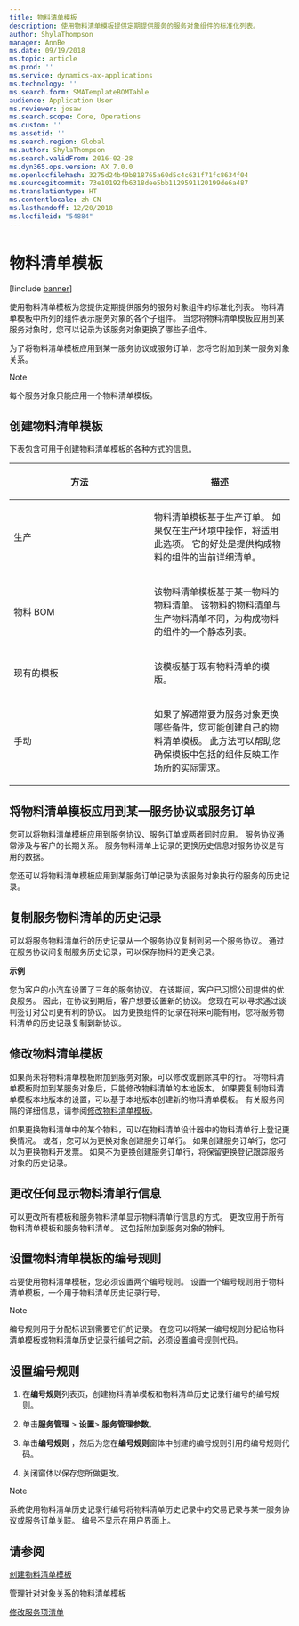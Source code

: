 ```yaml
---
title: 物料清单模板
description: 使用物料清单模板提供定期提供服务的服务对象组件的标准化列表。
author: ShylaThompson
manager: AnnBe
ms.date: 09/19/2018
ms.topic: article
ms.prod: ''
ms.service: dynamics-ax-applications
ms.technology: ''
ms.search.form: SMATemplateBOMTable
audience: Application User
ms.reviewer: josaw
ms.search.scope: Core, Operations
ms.custom: ''
ms.assetid: ''
ms.search.region: Global
ms.author: ShylaThompson
ms.search.validFrom: 2016-02-28
ms.dyn365.ops.version: AX 7.0.0
ms.openlocfilehash: 3275d24b49b818765a60d5c4c631f71fc8634f04
ms.sourcegitcommit: 73e10192fb6318dee5bb1129591120199de6a487
ms.translationtype: HT
ms.contentlocale: zh-CN
ms.lasthandoff: 12/20/2018
ms.locfileid: "54884"
---
```

# <a name="template-boms"></a>物料清单模板    

[!include [banner](../includes/banner.md)]


使用物料清单模板为您提供定期提供服务的服务对象组件的标准化列表。 物料清单模板中所列的组件表示服务对象的各个子组件。 当您将物料清单模板应用到某服务对象时，您可以记录为该服务对象更换了哪些子组件。

为了将物料清单模板应用到某一服务协议或服务订单，您将它附加到某一服务对象关系。


> [!NOTE]
> <P>每个服务对象只能应用一个物料清单模板。</P>

## <a name="create-a-template-bom"></a>创建物料清单模板

下表包含可用于创建物料清单模板的各种方式的信息。

<table>
<colgroup>
<col style="width: 50%" />
<col style="width: 50%" />
</colgroup>
<thead>
<tr class="header">
<th><p>方法</p></th>
<th><p> 描述</p></th>
</tr>
</thead>
<tbody>
<tr class="odd">
<td><p>生产</p></td>
<td><p>物料清单模板基于生产订单。 如果仅在生产环境中操作，将适用此选项。 它的好处是提供构成物料的组件的当前详细清单。</p></td>
</tr>
<tr class="even">
<td><p>物料 BOM</p></td>
<td><p>该物料清单模板基于某一物料的物料清单。 该物料的物料清单与生产物料清单不同，为构成物料的组件的一个静态列表。</p></td>
</tr>
<tr class="odd">
<td><p>现有的模板</p></td>
<td><p>该模板基于现有物料清单的模版。</p></td>
</tr>
<tr class="even">
<td><p>手动</p></td>
<td><p>如果了解通常要为服务对象更换哪些备件，您可能创建自己的物料清单模板。 此方法可以帮助您确保模板中包括的组件反映工作场所的实际需求。</p></td>
</tr>
</tbody>
</table>


## <a name="apply-the-template-bom-to-a-service-agreement-or-service-order"></a>将物料清单模板应用到某一服务协议或服务订单

您可以将物料清单模板应用到服务协议、服务订单或两者同时应用。 服务协议通常涉及与客户的长期关系。 服务物料清单上记录的更换历史信息对服务协议是有用的数据。

您还可以将物料清单模板应用到某服务订单记录为该服务对象执行的服务的历史记录。

## <a name="copy-the-history-of-a-service-bom"></a>复制服务物料清单的历史记录

可以将服务物料清单行的历史记录从一个服务协议复制到另一个服务协议。 通过在服务协议间复制服务历史记录，可以保存物料的更换记录。

**示例**

您为客户的小汽车设置了三年的服务协议。 在该期间，客户已习惯公司提供的优良服务。 因此，在协议到期后，客户想要设置新的协议。 您现在可以寻求通过谈判签订对公司更有利的协议。 因为更换组件的记录在将来可能有用，您将服务物料清单的历史记录复制到新协议。

## <a name="modify-the-template-bom"></a>修改物料清单模板

如果尚未将物料清单模板附加到服务对象，可以修改或删除其中的行。 将物料清单模板附加到某服务对象后，只能修改物料清单的本地版本。 如果要复制物料清单模板本地版本的设置，可以基于本地版本创建新的物料清单模板。 有关服务间隔的详细信息，请参阅[修改物料清单模板](modify-service-bom.md)。

如果更换物料清单中的某个物料，可以在物料清单设计器中的物料清单行上登记更换情况。 或者，您可以为更换对象创建服务订单行。 如果创建服务订单行，您可以为更换物料开发票。 如果不为更换创建服务订单行，将保留更换登记跟踪服务对象的历史记录。

## <a name="change-how-information-on-the-bom-line-is-displayed"></a>更改任何显示物料清单行信息

可以更改所有模板和服务物料清单显示物料清单行信息的方式。 更改应用于所有物料清单模板和服务物料清单。 这包括附加到服务对象的物料。

## <a name="set-up-number-sequences-for-template-boms"></a>设置物料清单模板的编号规则

若要使用物料清单模板，您必须设置两个编号规则。 设置一个编号规则用于物料清单模板，一个用于物料清单历史记录行号。


> [!NOTE]
> <P>编号规则用于分配标识到需要它们的记录。 在您可以将某一编号规则分配给物料清单模板或物料清单历史记录行编号之前，必须设置编号规则代码。</P>


## <a name="set-up-number-sequences"></a>设置编号规则

1.  在**编号规则**列表页，创建物料清单模板和物料清单历史记录行编号的编号规则。 

2.  单击**服务管理** \> **设置**\> **服务管理参数**。

3.  单击**编号规则** ，然后为您在**编号规则**窗体中创建的编号规则引用的编号规则代码。

4.  关闭窗体以保存您所做更改。


> [!NOTE]
> <P>系统使用物料清单历史记录行编号将物料清单历史记录中的交易记录与某一服务协议或服务订单关联。 编号不显示在用户界面上。</P>



## <a name="see-also"></a>请参阅

[创建物料清单模板](create-template-bom.md)

[管理针对对象关系的物料清单模板](manage-template-boms-on-object-relations.md)

[修改服务项清单](modify-service-bom.md)

 


